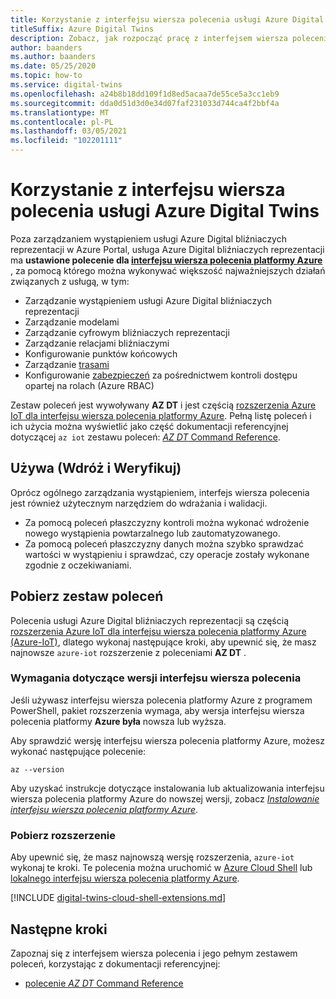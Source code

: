 ```yaml
---
title: Korzystanie z interfejsu wiersza polecenia usługi Azure Digital Twins
titleSuffix: Azure Digital Twins
description: Zobacz, jak rozpocząć pracę z interfejsem wiersza polecenia usługi Azure Digital bliźniaczych reprezentacji i korzystać z niego.
author: baanders
ms.author: baanders
ms.date: 05/25/2020
ms.topic: how-to
ms.service: digital-twins
ms.openlocfilehash: a24b8b18dd109f1d8ed5acaa7de55ce5a3cc1eb9
ms.sourcegitcommit: dda0d51d3d0e34d07faf231033d744ca4f2bbf4a
ms.translationtype: MT
ms.contentlocale: pl-PL
ms.lasthandoff: 03/05/2021
ms.locfileid: "102201111"
---
```

# <a name="use-the-azure-digital-twins-cli"></a>Korzystanie z interfejsu wiersza polecenia usługi Azure Digital Twins

Poza zarządzaniem wystąpieniem usługi Azure Digital bliźniaczych reprezentacji w Azure Portal, usługa Azure Digital bliźniaczych reprezentacji ma **ustawione polecenie dla [interfejsu wiersza polecenia platformy Azure](/cli/azure/what-is-azure-cli)** , za pomocą którego można wykonywać większość najważniejszych działań związanych z usługą, w tym:
* Zarządzanie wystąpieniem usługi Azure Digital bliźniaczych reprezentacji
* Zarządzanie modelami
* Zarządzanie cyfrowym bliźniaczych reprezentacji
* Zarządzanie relacjami bliźniaczymi
* Konfigurowanie punktów końcowych
* Zarządzanie [trasami](concepts-route-events.md)
* Konfigurowanie [zabezpieczeń](concepts-security.md) za pośrednictwem kontroli dostępu opartej na rolach (Azure RBAC)

Zestaw poleceń jest wywoływany **AZ DT** i jest częścią [rozszerzenia Azure IoT dla interfejsu wiersza polecenia platformy Azure](https://github.com/Azure/azure-iot-cli-extension). Pełną listę poleceń i ich użycia można wyświetlić jako część dokumentacji referencyjnej dotyczącej `az iot` zestawu poleceń: [ *AZ DT* Command Reference](/cli/azure/ext/azure-iot/dt).

## <a name="uses-deploy-and-validate"></a>Używa (Wdróż i Weryfikuj)

Oprócz ogólnego zarządzania wystąpieniem, interfejs wiersza polecenia jest również użytecznym narzędziem do wdrażania i walidacji.
* Za pomocą poleceń płaszczyzny kontroli można wykonać wdrożenie nowego wystąpienia powtarzalnego lub zautomatyzowanego.
* Za pomocą poleceń płaszczyzny danych można szybko sprawdzać wartości w wystąpieniu i sprawdzać, czy operacje zostały wykonane zgodnie z oczekiwaniami.

## <a name="get-the-command-set"></a>Pobierz zestaw poleceń

Polecenia usługi Azure Digital bliźniaczych reprezentacji są częścią [rozszerzenia Azure IoT dla interfejsu wiersza polecenia platformy Azure (Azure-IoT)](https://github.com/Azure/azure-iot-cli-extension), dlatego wykonaj następujące kroki, aby upewnić się, że masz najnowsze `azure-iot` rozszerzenie z poleceniami **AZ DT** .

### <a name="cli-version-requirements"></a>Wymagania dotyczące wersji interfejsu wiersza polecenia

Jeśli używasz interfejsu wiersza polecenia platformy Azure z programem PowerShell, pakiet rozszerzenia wymaga, aby wersja interfejsu wiersza polecenia platformy **Azure była** nowsza lub wyższa.

Aby sprawdzić wersję interfejsu wiersza polecenia platformy Azure, możesz wykonać następujące polecenie:
```azurecli
az --version
```

Aby uzyskać instrukcje dotyczące instalowania lub aktualizowania interfejsu wiersza polecenia platformy Azure do nowszej wersji, zobacz [*Instalowanie interfejsu wiersza polecenia platformy Azure*](/cli/azure/install-azure-cli).

### <a name="get-the-extension"></a>Pobierz rozszerzenie

Aby upewnić się, że masz najnowszą wersję rozszerzenia, `azure-iot` wykonaj te kroki. Te polecenia można uruchomić w [Azure Cloud Shell](../cloud-shell/overview.md) lub [lokalnego interfejsu wiersza polecenia platformy Azure](/cli/azure/install-azure-cli).

[!INCLUDE [digital-twins-cloud-shell-extensions.md](../../includes/digital-twins-cloud-shell-extensions.md)]

## <a name="next-steps"></a>Następne kroki

Zapoznaj się z interfejsem wiersza polecenia i jego pełnym zestawem poleceń, korzystając z dokumentacji referencyjnej:
* [polecenie *AZ DT* Command Reference](/cli/azure/ext/azure-iot/dt)